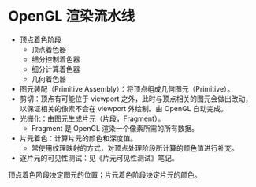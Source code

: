 # OpenGL 渲染流水线
* 顶点着色阶段
  * 顶点着色器
  * 细分控制着色器
  * 细分计算着色器
  * 几何着色器
* 图元装配（Primitive Assembly）：将顶点组成几何图元（Primitive）。
* 剪切：顶点有可能位于 viewport 之外，此时与顶点相关的图元会做出改动，以保证相关的像素不会在 viewport 外绘制。由 OpenGL 自动完成。
* 光栅化：由图元生成片元（片段，Fragment）。
  * Fragment 是 OpenGL 渲染一个像素所需的所有数据。
* 片元着色：计算片元的颜色和深度值。
  * 常使用纹理映射的方式，对顶点处理阶段所计算的颜色值进行补充。
* 逐片元的可见性测试：见《片元可见性测试》笔记。

顶点着色阶段决定图元的位置；片元着色阶段决定片元的颜色。